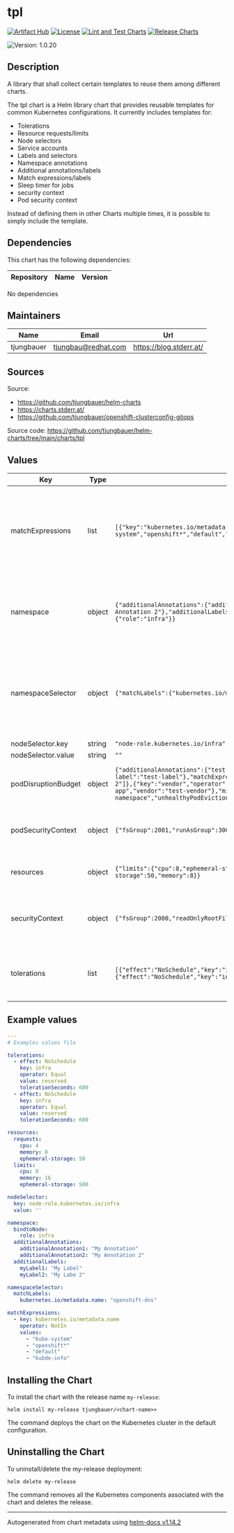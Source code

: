 

# tpl

  [![Artifact Hub](https://img.shields.io/endpoint?url=https://artifacthub.io/badge/repository/openshift-bootstraps)](https://artifacthub.io/packages/search?repo=openshift-bootstraps)
  [![License](https://img.shields.io/badge/License-Apache_2.0-blue.svg)](https://opensource.org/licenses/Apache-2.0)
  [![Lint and Test Charts](https://github.com/tjungbauer/helm-charts/actions/workflows/lint_and_test_charts.yml/badge.svg)](https://github.com/tjungbauer/helm-charts/actions/workflows/lint_and_test_charts.yml)
  [![Release Charts](https://github.com/tjungbauer/helm-charts/actions/workflows/release.yml/badge.svg)](https://github.com/tjungbauer/helm-charts/actions/workflows/release.yml)

  ![Version: 1.0.20](https://img.shields.io/badge/Version-1.0.20-informational?style=flat-square)

 

  ## Description

  A library that shall collect certain templates to reuse them among different charts.

The tpl chart is a Helm library chart that provides reusable templates for common Kubernetes configurations. It currently includes templates for:

* Tolerations
* Resource requests/limits
* Node selectors
* Service accounts
* Labels and selectors
* Namespace annotations
* Additional annotations/labels
* Match expressions/labels
* Sleep timer for jobs
* security context
* Pod security context

Instead of defining them in other Charts multiple times, it is possible to simply include the template.

## Dependencies

This chart has the following dependencies:

| Repository | Name | Version |
|------------|------|---------|

No dependencies

## Maintainers

| Name | Email | Url |
| ---- | ------ | --- |
| tjungbauer | <tjungbau@redhat.com> | <https://blog.stderr.at/> |

## Sources
Source:
* <https://github.com/tjungbauer/helm-charts>
* <https://charts.stderr.at/>
* <https://github.com/tjungbauer/openshift-clusterconfig-gitops>

Source code: https://github.com/tjungbauer/helm-charts/tree/main/charts/tpl

## Values

| Key | Type | Default | Description |
|-----|------|---------|-------------|
| matchExpressions | list | `[{"key":"kubernetes.io/metadata.name","operator":"NotIn","values":["kube-system","openshift*","default","kubde-info"]}]` | Deine a metchExpression to use key, oeprator, value pairs. <br /> Example include (used in chart admin-networkpolicies)  spec:  subject:    {{- if .subject.namespaces }}    namespaces:      {{- if .subject.namespaces.matchExpressions }}      matchExpressions:        {{- range .subject.namespaces.matchExpressions }}        {{- include "tpl.matchExpressions" . | indent 4 }}        {{- end }}      {{- end }}      {{- if .subject.namespaces.matchLabels }}      {{- include "tpl.matchLabels" .subject.namespaces.matchLabels | indent 4 }}      {{- end }}    {{- end }} |
| namespace | object | `{"additionalAnnotations":{"additionalAnnotation1":"My Annotation","additionalAnnotation2":"My Annotation 2"},"additionalLabels":{"myLabel1":"My Label","myLabel2":"My Labe 2"},"bindtoNode":{"role":"infra"}}` | If you want to annotate a namespace to run on a specific node configure the following annotations <br /> Example include:    {{- if .Values.namespace.bindtoNode }}    {{- if .Values.namespace.bindtoNode.role }}    {{- include "tpl.bindtoNode" .Values.namespace.bindtoNode | nindent 4 }}    {{- end }}    {{- end }}    {{- include "tpl.additionalAnnotations" .Values.namespace.additionalAnnotations | indent 4 }}    {{- include "tpl.additionalLabels" .Values.namespace.additionalLabels | indent 4 }} |
| namespaceSelector | object | `{"matchLabels":{"kubernetes.io/metadata.name":"openshift-dns"}}` | Define a NamespaceSelector and the required labels <br /> Example include (used in chart admin-networkpolicies)  spec:  subject:    {{- if .subject.namespaces }}    namespaces:      {{- if .subject.namespaces.matchExpressions }}      matchExpressions:        {{- range .subject.namespaces.matchExpressions }}        {{- include "tpl.matchExpressions" . | indent 4 }}        {{- end }}      {{- end }}      {{- if .subject.namespaces.matchLabels }}      {{- include "tpl.matchLabels" .subject.namespaces.matchLabels | indent 4 }}      {{- end }}    {{- end }} |
| nodeSelector.key | string | `"node-role.kubernetes.io/infra"` |  |
| nodeSelector.value | string | `""` |  |
| podDisruptionBudget | object | `{"additionalAnnotations":{"test-annotation":"test-annotation"},"additionalLabels":{"test-label":"test-label"},"matchExpressions":[{"key":"app","operator":"In","values":["test-app","test-app-2"]},{"key":"vendor","operator":"In","values":["test-vendor"]}],"matchLabels":{"app":"test-app","vendor":"test-vendor"},"minAvailable":1,"name":"test-pdb","namespace":"test-namespace","unhealthyPodEvictionPolicy":"AlwaysAllow"}` | PodDisruptionBudget <br /> Example include: {{- if .Values.podDisruptionBudget }} {{ include "tpl.podDisruptionBudget" .Values.podDisruptionBudget | indent 2 }} {{- end }} |
| podSecurityContext | object | `{"fsGroup":2001,"runAsGroup":3001,"runAsNonRoot":true,"runAsUser":1001}` | Pod-level security context <br /> Example include: {{- if .Values.podSecurityContext }} {{ include "tpl.podSecurityContext" .Values.podSecurityContext | indent 2 }} {{- end }} |
| resources | object | `{"limits":{"cpu":8,"ephemeral-storage":500,"memory":16,"nvidia":1},"requests":{"cpu":4,"ephemeral-storage":50,"memory":8}}` | If you want to define resources <br /> Example include: {{- if .Values.resources }} {{ include "tpl.resources" .Values.resources  | indent 0 }} {{- end }} |
| securityContext | object | `{"fsGroup":2000,"readOnlyRootFilesystem":true,"runAsGroup":3000,"runAsNonRoot":true,"runAsUser":1000}` | Security context configuration for containers <br /> Example include: {{- if .Values.securityContext }} {{ include "tpl.securityContext" .Values.securityContext | indent 2 }} {{- end }} |
| tolerations | list | `[{"effect":"NoSchedule","key":"infra","operator":"Equal","tolerationSeconds":600,"value":"reserved"},{"effect":"NoSchedule","key":"infra","operator":"Equal","tolerationSeconds":600,"value":"reserved"}]` | If you want this component to only run on specific nodes, you can configure tolerations of tainted nodes. <br /> Example include: {{- if .Values.tolerations }} {{ include "tpl.tolerations" .Values.tolerations  | indent 0 }} {{- end }} |

## Example values

```yaml
---
# Examples values file

tolerations:
  - effect: NoSchedule
    key: infra
    operator: Equal
    value: reserved
    tolerationSeconds: 600
  - effect: NoSchedule
    key: infra
    operator: Equal
    value: reserved
    tolerationSeconds: 600

resources:
  requests:
    cpu: 4
    memory: 8
    ephemeral-storage: 50
  limits:
    cpu: 8
    memory: 16
    ephemeral-storage: 500

nodeSelector:
  key: node-role.kubernetes.io/infra
  value: ''

namespace:
  bindtoNode:
    role: infra
  additionalAnnotations:
    additionalAnnotation1: "My Annotation"
    additionalAnnotation2: "My Annotation 2"
  additionalLabels:
    myLabel1: "My Label"
    myLabel2: "My Labe 2"

namespaceSelector:         
  matchLabels:
    kubernetes.io/metadata.name: "openshift-dns"

matchExpressions:   
  - key: kubernetes.io/metadata.name
    operator: NotIn
    values:
      - "kube-system"
      - "openshift*"
      - "default"
      - "kubde-info" 

```

## Installing the Chart

To install the chart with the release name `my-release`:

```console
helm install my-release tjungbauer/<chart-name>>
```

The command deploys the chart on the Kubernetes cluster in the default configuration.

## Uninstalling the Chart

To uninstall/delete the my-release deployment:

```console
helm delete my-release
```

The command removes all the Kubernetes components associated with the chart and deletes the release.

----------------------------------------------
Autogenerated from chart metadata using [helm-docs v1.14.2](https://github.com/norwoodj/helm-docs/releases/v1.14.2)

